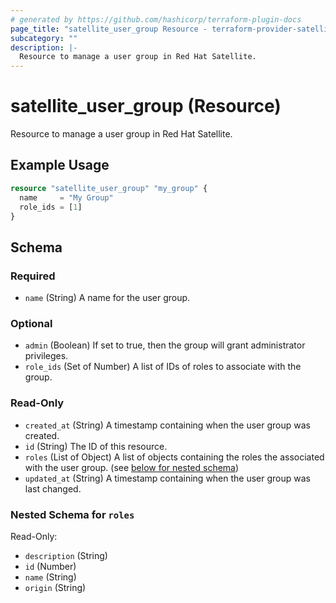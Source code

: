 ```yaml
---
# generated by https://github.com/hashicorp/terraform-plugin-docs
page_title: "satellite_user_group Resource - terraform-provider-satellite"
subcategory: ""
description: |-
  Resource to manage a user group in Red Hat Satellite.
---
```


# satellite_user_group (Resource)

Resource to manage a user group in Red Hat Satellite.

## Example Usage

```terraform
resource "satellite_user_group" "my_group" {
  name     = "My Group"
  role_ids = [1]
}
```

<!-- schema generated by tfplugindocs -->
## Schema

### Required

- `name` (String) A name for the user group.

### Optional

- `admin` (Boolean) If set to true, then the group will grant administrator privileges.
- `role_ids` (Set of Number) A list of IDs of roles to associate with the group.

### Read-Only

- `created_at` (String) A timestamp containing when the user group was created.
- `id` (String) The ID of this resource.
- `roles` (List of Object) A list of objects containing the roles the associated with the user group. (see [below for nested schema](#nestedatt--roles))
- `updated_at` (String) A timestamp containing when the user group was last changed.

<a id="nestedatt--roles"></a>
### Nested Schema for `roles`

Read-Only:

- `description` (String)
- `id` (Number)
- `name` (String)
- `origin` (String)
